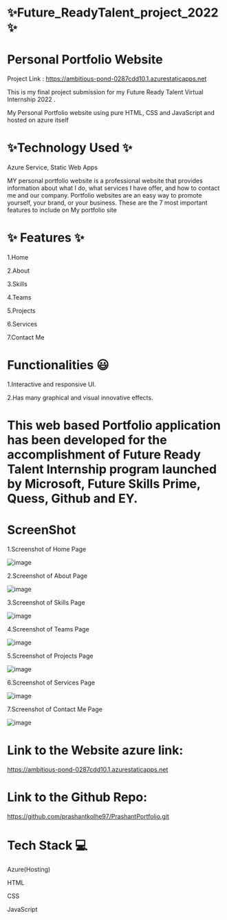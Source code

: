 # ✨Future_ReadyTalent_project_2022 ✨

#  Personal Portfolio Website 

Project Link : https://ambitious-pond-0287cdd10.1.azurestaticapps.net

This is my final project submission for my Future Ready Talent Virtual Internship 2022 .

My Personal Portfolio website using pure HTML, CSS and JavaScript and hosted on azure itself

# ✨Technology Used ✨

Azure Service, Static Web Apps

MY personal portfolio website is a professional website that provides information about what I do, what services I have offer, and how to contact me and our company. Portfolio websites are an easy way to promote yourself, your brand, or your business.
These are the 7 most important features to include on My portfolio site 

# ✨ Features ✨

1.Home

2.About

3.Skills

4.Teams

5.Projects

6.Services

7.Contact Me

# Functionalities 😃
1.Interactive and responsive UI.

2.Has many graphical and visual innovative effects.

# This web based Portfolio application has been developed for the accomplishment of Future Ready Talent Internship program launched by Microsoft, Future Skills Prime, Quess, Github and EY.

# ScreenShot 

1.Screenshot of Home Page

![image](https://user-images.githubusercontent.com/91557906/183250482-3ca992ac-c113-41ee-9aa2-67377785eae5.png)


2.Screenshot of About Page

![image](https://user-images.githubusercontent.com/91557906/183250645-b10916bf-92fd-4995-b36e-d746f57360bf.png)

3.Screenshot of Skills Page

![image](https://user-images.githubusercontent.com/91557906/183250795-3e99eb92-aa90-4ea4-bf21-ba630c6b6b28.png)


4.Screenshot of Teams Page

![image](https://user-images.githubusercontent.com/91557906/183250861-8a82ee9a-a7b4-4281-a784-580ac45846b8.png)


5.Screenshot of Projects Page

![image](https://user-images.githubusercontent.com/91557906/183250906-257c0fae-3513-4073-a998-3be39712febb.png)


6.Screenshot of Services Page

![image](https://user-images.githubusercontent.com/91557906/183250976-bdddcd37-57fe-4bcb-99a8-6c15a6d7f8da.png)


7.Screenshot of Contact Me Page

![image](https://user-images.githubusercontent.com/91557906/183251018-95d0db3b-ce9f-480c-ab64-69aa12d27003.png)


# Link to the Website azure link:

https://ambitious-pond-0287cdd10.1.azurestaticapps.net

# Link to the Github Repo:

https://github.com/prashantkolhe97/PrashantPortfolio.git

# Tech Stack 💻

Azure(Hosting)

HTML

CSS

JavaScript



